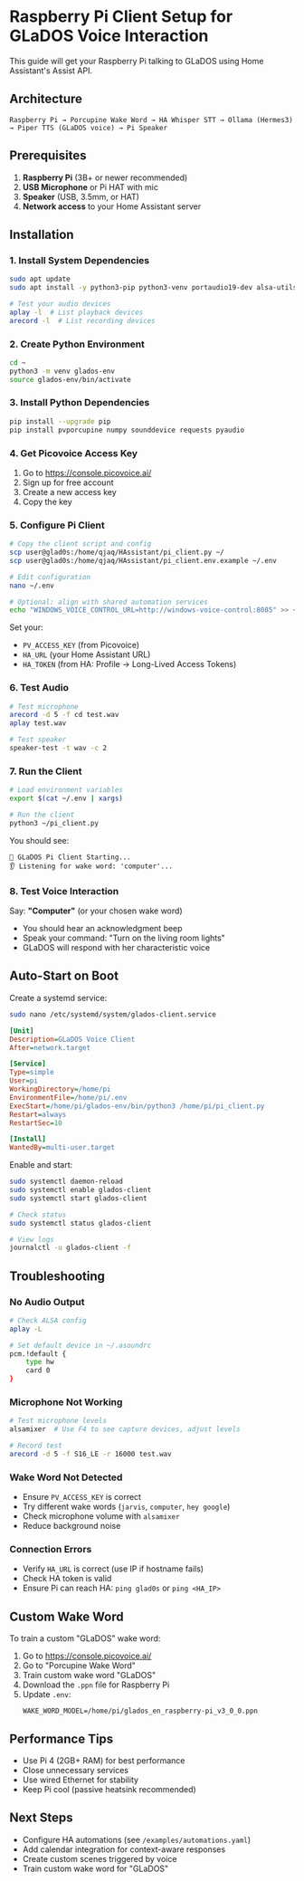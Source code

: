# Raspberry Pi Client Setup for GLaDOS Voice Interaction

This guide will get your Raspberry Pi talking to GLaDOS using Home Assistant's Assist API.

## Architecture

```
Raspberry Pi → Porcupine Wake Word → HA Whisper STT → Ollama (Hermes3) → Piper TTS (GLaDOS voice) → Pi Speaker
```

## Prerequisites

1. **Raspberry Pi** (3B+ or newer recommended)
2. **USB Microphone** or Pi HAT with mic
3. **Speaker** (USB, 3.5mm, or HAT)
4. **Network access** to your Home Assistant server

## Installation

### 1. Install System Dependencies

```bash
sudo apt update
sudo apt install -y python3-pip python3-venv portaudio19-dev alsa-utils

# Test your audio devices
aplay -l  # List playback devices
arecord -l  # List recording devices
```

### 2. Create Python Environment

```bash
cd ~
python3 -m venv glados-env
source glados-env/bin/activate
```

### 3. Install Python Dependencies

```bash
pip install --upgrade pip
pip install pvporcupine numpy sounddevice requests pyaudio
```

### 4. Get Picovoice Access Key

1. Go to https://console.picovoice.ai/
2. Sign up for free account
3. Create a new access key
4. Copy the key

### 5. Configure Pi Client

```bash
# Copy the client script and config
scp user@glad0s:/home/qjaq/HAssistant/pi_client.py ~/
scp user@glad0s:/home/qjaq/HAssistant/pi_client.env.example ~/.env

# Edit configuration
nano ~/.env

# Optional: align with shared automation services
echo "WINDOWS_VOICE_CONTROL_URL=http://windows-voice-control:8085" >> ~/.env
```

Set your:
- `PV_ACCESS_KEY` (from Picovoice)
- `HA_URL` (your Home Assistant URL)
- `HA_TOKEN` (from HA: Profile → Long-Lived Access Tokens)

### 6. Test Audio

```bash
# Test microphone
arecord -d 5 -f cd test.wav
aplay test.wav

# Test speaker
speaker-test -t wav -c 2
```

### 7. Run the Client

```bash
# Load environment variables
export $(cat ~/.env | xargs)

# Run the client
python3 ~/pi_client.py
```

You should see:
```
🚀 GLaDOS Pi Client Starting...
👂 Listening for wake word: 'computer'...
```

### 8. Test Voice Interaction

Say: **"Computer"** (or your chosen wake word)
- You should hear an acknowledgment beep
- Speak your command: "Turn on the living room lights"
- GLaDOS will respond with her characteristic voice

## Auto-Start on Boot

Create a systemd service:

```bash
sudo nano /etc/systemd/system/glados-client.service
```

```ini
[Unit]
Description=GLaDOS Voice Client
After=network.target

[Service]
Type=simple
User=pi
WorkingDirectory=/home/pi
EnvironmentFile=/home/pi/.env
ExecStart=/home/pi/glados-env/bin/python3 /home/pi/pi_client.py
Restart=always
RestartSec=10

[Install]
WantedBy=multi-user.target
```

Enable and start:

```bash
sudo systemctl daemon-reload
sudo systemctl enable glados-client
sudo systemctl start glados-client

# Check status
sudo systemctl status glados-client

# View logs
journalctl -u glados-client -f
```

## Troubleshooting

### No Audio Output

```bash
# Check ALSA config
aplay -L

# Set default device in ~/.asoundrc
pcm.!default {
    type hw
    card 0
}
```

### Microphone Not Working

```bash
# Test microphone levels
alsamixer  # Use F4 to see capture devices, adjust levels

# Record test
arecord -d 5 -f S16_LE -r 16000 test.wav
```

### Wake Word Not Detected

- Ensure `PV_ACCESS_KEY` is correct
- Try different wake words (`jarvis`, `computer`, `hey google`)
- Check microphone volume with `alsamixer`
- Reduce background noise

### Connection Errors

- Verify `HA_URL` is correct (use IP if hostname fails)
- Check HA token is valid
- Ensure Pi can reach HA: `ping glad0s` or `ping <HA_IP>`

## Custom Wake Word

To train a custom "GLaDOS" wake word:

1. Go to https://console.picovoice.ai/
2. Go to "Porcupine Wake Word"
3. Train custom wake word "GLaDOS"
4. Download the `.ppn` file for Raspberry Pi
5. Update `.env`:
   ```
   WAKE_WORD_MODEL=/home/pi/glados_en_raspberry-pi_v3_0_0.ppn
   ```

## Performance Tips

- Use Pi 4 (2GB+ RAM) for best performance
- Close unnecessary services
- Use wired Ethernet for stability
- Keep Pi cool (passive heatsink recommended)

## Next Steps

- Configure HA automations (see `/examples/automations.yaml`)
- Add calendar integration for context-aware responses
- Create custom scenes triggered by voice
- Train custom wake word for "GLaDOS"
